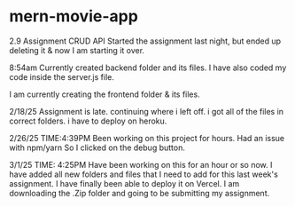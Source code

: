 # mern-movie-app

2.9 Assignment CRUD API
Started the assignment last night, but ended up deleting it & now I am starting it over.

8:54am
Currently created backend folder and its files. I have also coded my code inside the server.js file.

I am currently creating the frontend folder & its files.

2/18/25
Assignment is late. continuing where i left off. i got all of the files in correct folders. i have to deploy on heroku.

2/26/25 TIME:4:39PM
Been working on this project for hours. Had an issue with npm/yarn So I clicked on the debug button.

3/1/25 TIME: 4:25PM
Have been working on this for an hour or so now. I have added all new folders and files that I need to add for this last week's assignment. I have finally been able to deploy it on Vercel. I am downloading the .Zip folder and going to be submitting my assignment.
